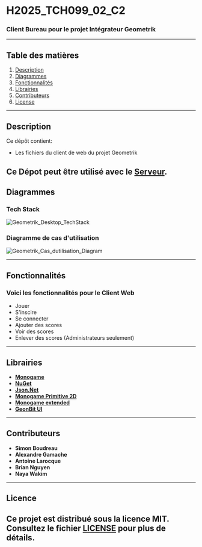 # H2025_TCH099_02_C2 
### Client Bureau pour le projet Intégrateur Geometrik
---

## Table des matières
1. [Description](#description)
2. [Diagrammes](#diagrammes)
3. [Fonctionnalités](#fonctionnalités)
4. [Librairies](#librairies)
5. [Contributeurs](#contributeurs)
6. [License](#licence)

---

## Description 
Ce dépôt contient:
* Les fichiers du client de web du projet Geometrik

Ce Dépot peut être utilisé avec le  **[Serveur](https://github.com/LeGhosdragon/H2025_TCH099_02_S1)**.
---

## Diagrammes

### Tech Stack
![Geometrik_Desktop_TechStack](https://github.com/user-attachments/assets/ed3275e5-ed20-4a78-b774-69456a1f4918)


### Diagramme de cas d'utilisation
![Geometrik_Cas_dutilisation_Diagram](https://github.com/user-attachments/assets/dafd887c-7377-4ce6-8fac-13ca5f65696d)

---
## Fonctionnalités

### Voici les fonctionnalités pour le Client Web

* Jouer
* S'inscire
* Se connecter
* Ajouter des scores
* Voir des scores
* Enlever des scores (Administrateurs seulement)
---
## Librairies
- **[Monogame](https://monogame.net/)**
- **[NuGet](https://www.nuget.org/)**
- **[Json.Net](https://www.newtonsoft.com/json)**
- **[Monogame Primitive 2D](https://github.com/z2oh/C3.MonoGame.Primitives2D)**
- **[Monogame extended](https://www.monogameextended.net/)**
- **[GeonBit UI](https://github.com/RonenNess/GeonBit.UI)**
---
## Contributeurs
- **Simon Boudreau**
- **Alexandre Gamache**
- **Antoine Larocque**
- **Brian Nguyen**
- **Naya Wakim**
---
## Licence
Ce projet est distribué sous la licence **MIT**. 
Consultez le fichier [LICENSE](LICENSE) pour plus de détails.
---




